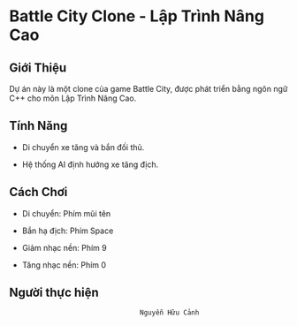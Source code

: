 # **Battle City Clone - Lập Trình Nâng Cao**
## Giới Thiệu

Dự án này là một clone của game Battle City, được phát triển bằng ngôn ngữ C++ cho môn Lập Trình Nâng Cao.

## Tính Năng

- Di chuyển xe tăng và bắn đối thủ.

- Hệ thống AI định hướng xe tăng địch.
  
## Cách Chơi

- Di chuyển: Phím mũi tên 

- Bắn hạ địch: Phím Space

- Giảm nhạc nền: Phím 9

- Tăng nhạc nền: Phím 0

## Người thực hiện

                                     Nguyễn Hữu Cảnh
